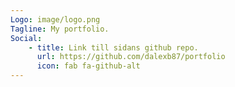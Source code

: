 ```yaml
---
Logo: image/logo.png
Tagline: My portfolio.
Social:
    - title: Link till sidans github repo.
      url: https://github.com/dalexb87/portfolio 
      icon: fab fa-github-alt
---
```

